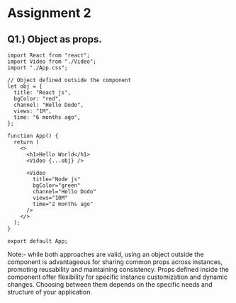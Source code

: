 # Assignment 2

## Q1.) Object as props.

```javascirpt
import React from "react";
import Video from "./Video";
import "./App.css";

// Object defined outside the component
let obj = {
  title: "React js",
  bgColor: "red",
  channel: "Hello Dodo",
  views: "1M",
  time: "6 months ago",
};

function App() {
  return (
    <>
      <h1>Hello World</h1>
      <Video {...obj} />

      <Video
        title="Node js"
        bgColor="green"
        channel="Hello Dodo"
        views="10M"
        time="2 months ago"
      />
    </>
  );
}

export default App;

```


Note:- while both approaches are valid, using an object outside the component is advantageous for sharing common props across instances, promoting reusability and maintaining consistency. Props defined inside the component offer flexibility for specific instance customization and dynamic changes. Choosing between them depends on the specific needs and structure of your application.










